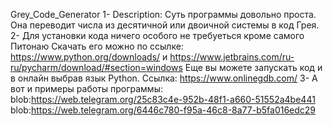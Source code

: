 Grey_Code_Generator
1- Description:
   Суть программы довольно проста. Она переводит числа из десятичной или двоичной системы в код Грея.
2- Для установки кода ничего особого не требуеться кроме самого Питонаю Скачать его можно по ссылке:
   https://www.python.org/downloads/ и https://www.jetbrains.com/ru-ru/pycharm/download/#section=windows
   Еще вы можете запускать код и в онлайн выбрав язык Python. Ссылка: https://www.onlinegdb.com/
3- А вот и примеры работы программы: 
   blob:https://web.telegram.org/25c83c4e-952b-48f1-a660-51552a4be441
   blob:https://web.telegram.org/6446c780-f95a-46c8-8a77-b5fa016edc29
